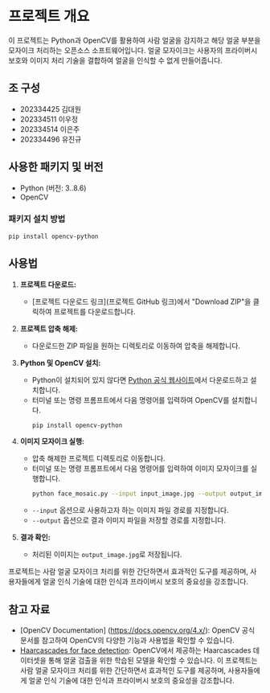 # 프로젝트 개요

이 프로젝트는 Python과 OpenCV를 활용하여 사람 얼굴을 감지하고 해당 얼굴 부분을 모자이크 처리하는 오픈소스 소프트웨어입니다. 얼굴 모자이크는 사용자의 프라이버시 보호와 이미지 처리 기술을 결합하여 얼굴을 인식할 수 없게 만들어줍니다.

## 조 구성

* 202334425 김대원
* 202334511 이우정
* 202334514 이은주
* 202334496 유진규

## 사용한 패키지 및 버전

- Python (버전: 3..8.6)
- OpenCV

### 패키지 설치 방법

```bash
pip install opencv-python
```

## 사용법

1. **프로젝트 다운로드:**
   - [프로젝트 다운로드 링크](프로젝트 GitHub 링크)에서 "Download ZIP"을 클릭하여 프로젝트를 다운로드합니다.

2. **프로젝트 압축 해제:**
   - 다운로드한 ZIP 파일을 원하는 디렉토리로 이동하여 압축을 해제합니다.

3. **Python 및 OpenCV 설치:**
   - Python이 설치되어 있지 않다면 [Python 공식 웹사이트](https://www.python.org/downloads/)에서 다운로드하고 설치합니다.
   - 터미널 또는 명령 프롬프트에서 다음 명령어를 입력하여 OpenCV를 설치합니다.
     ```bash
     pip install opencv-python
     ```

4. **이미지 모자이크 실행:**
   - 압축 해제한 프로젝트 디렉토리로 이동합니다.
   - 터미널 또는 명령 프롬프트에서 다음 명령어를 입력하여 이미지 모자이크를 실행합니다.
     ```bash
     python face_mosaic.py --input input_image.jpg --output output_image.jpg
     ```
   - `--input` 옵션으로 사용하고자 하는 이미지 파일 경로를 지정합니다.
   - `--output` 옵션으로 결과 이미지 파일을 저장할 경로를 지정합니다.

5. **결과 확인:**
   - 처리된 이미지는 `output_image.jpg`로 저장됩니다.

프로젝트는 사람 얼굴 모자이크 처리를 위한 간단하면서 효과적인 도구를 제공하며, 사용자들에게 얼굴 인식 기술에 대한 인식과 프라이버시 보호의 중요성을 강조합니다.

## 참고 자료

- [OpenCV Documentation] (https://docs.opencv.org/4.x/): OpenCV 공식 문서를 참고하여 OpenCV의 다양한 기능과 사용법을 확인할 수 있습니다.
- [Haarcascades for face detection](https://github.com/opencv/opencv/tree/master/data/haarcascades): OpenCV에서 제공하는 Haarcascades 데이터셋을 통해 얼굴 검출을 위한 학습된 모델을 확인할 수 있습니다.
이 프로젝트는 사람 얼굴 모자이크 처리를 위한 간단하면서 효과적인 도구를 제공하며, 사용자들에게 얼굴 인식 기술에 대한 인식과 프라이버시 보호의 중요성을 강조합니다.
